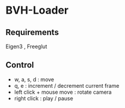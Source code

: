 # BVH-Loader
## Requirements
Eigen3 , Freeglut

## Control
* w, a, s, d : move
* q, e : increment / decrement current frame
* left click + mouse move : rotate camera
* right click : play / pause

